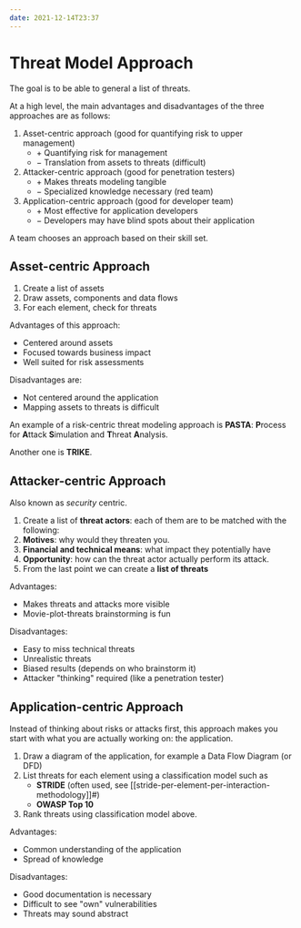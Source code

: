 ```yaml
---
date: 2021-12-14T23:37
---
```


Threat Model Approach
=====================

The goal is to be able to general a list of threats.

At a high level, the main advantages and disadvantages of the three
approaches are as follows:

1.  Asset-centric approach (good for quantifying risk to upper
    management)
    -   $+$ Quantifying risk for management
    -   $-$ Translation from assets to threats (difficult)
2.  Attacker-centric approach (good for penetration testers)
    -   $+$ Makes threats modeling tangible
    -   $-$ Specialized knowledge necessary (red team)
3.  Application-centric approach (good for developer team)
    -   $+$ Most effective for application developers
    -   $-$ Developers may have blind spots about their application

A team chooses an approach based on their skill set.

Asset-centric Approach
----------------------

1.  Create a list of assets
2.  Draw assets, components and data flows
3.  For each element, check for threats

Advantages of this approach:

-   Centered around assets
-   Focused towards business impact
-   Well suited for risk assessments

Disadvantages are:

-   Not centered around the application
-   Mapping assets to threats is difficult

An example of a risk-centric threat modeling approach is **PASTA**:
**P**rocess for **A**ttack **S**imulation and **T**hreat **A**nalysis.

Another one is **TRIKE**.

Attacker-centric Approach
-------------------------

Also known as *security* centric.

1.  Create a list of **threat actors**: each of them are to be matched
    with the following:
2.  **Motives**: why would they threaten you.
3.  **Financial and technical means**: what impact they potentially have
4.  **Opportunity**: how can the threat actor actually perform its
    attack.
5.  From the last point we can create a **list of threats**

Advantages:

-   Makes threats and attacks more visible
-   Movie-plot-threats brainstorming is fun

Disadvantages:

-   Easy to miss technical threats
-   Unrealistic threats
-   Biased results (depends on who brainstorm it)
-   Attacker "thinking" required (like a penetration tester)

Application-centric Approach
----------------------------

Instead of thinking about risks or attacks first, this approach makes
you start with what you are actually working on: the application.

1.  Draw a diagram of the application, for example a Data Flow Diagram
    (or DFD)
2.  List threats for each element using a classification model such as
    -   **STRIDE** (often used, see [[stride-per-element-per-interaction-methodology]]#)
    -   **OWASP Top 10**
3.  Rank threats using classification model above.

Advantages:

-   Common understanding of the application
-   Spread of knowledge

Disadvantages:

-   Good documentation is necessary
-   Difficult to see "own" vulnerabilities
-   Threats may sound abstract
